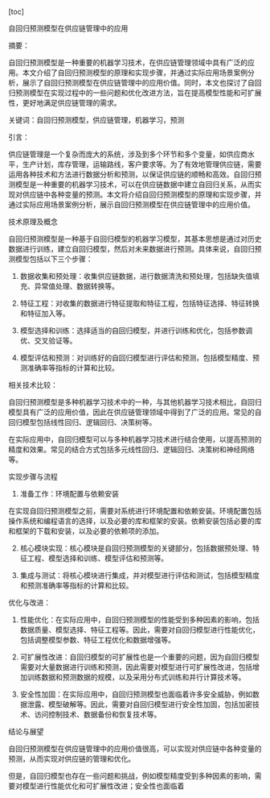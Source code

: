 
[toc]                    
                
                
自回归预测模型在供应链管理中的应用

摘要：

自回归预测模型是一种重要的机器学习技术，在供应链管理领域中具有广泛的应用。本文介绍了自回归预测模型的原理和实现步骤，并通过实际应用场景案例分析，展示了自回归预测模型在供应链管理中的应用价值。同时，本文也探讨了自回归预测模型在实现过程中的一些问题和优化改进方法，旨在提高模型性能和可扩展性，更好地满足供应链管理的需求。

关键词：自回归预测模型，供应链管理，机器学习，预测

引言：

供应链管理是一个复杂而庞大的系统，涉及到多个环节和多个变量，如供应商水平，生产计划，库存管理，运输路线，客户要求等。为了有效地管理供应链，需要运用各种技术和方法进行数据分析和预测，以保证供应链的顺畅和高效。自回归预测模型是一种重要的机器学习技术，可以在供应链数据中建立自回归关系，从而实现对供应链中各种变量的预测。本文将介绍自回归预测模型的原理和实现步骤，并通过实际应用场景案例分析，展示自回归预测模型在供应链管理中的应用价值。

技术原理及概念

自回归预测模型是一种基于自回归模型的机器学习模型，其基本思想是通过对历史数据进行训练，建立自回归模型，然后对未来数据进行预测。具体来说，自回归预测模型包括以下三个步骤：

1. 数据收集和预处理：收集供应链数据，进行数据清洗和预处理，包括缺失值填充、异常值处理、数据转换等。

2. 特征工程：对收集的数据进行特征提取和特征工程，包括特征选择、特征转换和特征加入等。

3. 模型选择和训练：选择适当的自回归模型，并进行训练和优化，包括参数调优、交叉验证等。

4. 模型评估和预测：对训练好的自回归模型进行评估和预测，包括模型精度、预测准确率等指标的计算和比较。

相关技术比较：

自回归预测模型是多种机器学习技术中的一种，与其他机器学习技术相比，自回归模型具有广泛的应用价值，因此在供应链管理领域中得到了广泛的应用。常见的自回归模型包括线性回归、逻辑回归、决策树等。



在实际应用中，自回归模型可以与多种机器学习技术进行结合使用，以提高预测的精度和效果。常见的结合方式包括多元线性回归、逻辑回归、决策树和神经网络等。

实现步骤与流程

1. 准备工作：环境配置与依赖安装

在实现自回归预测模型之前，需要对系统进行环境配置和依赖安装。环境配置包括操作系统和编程语言的选择，以及必要的库和框架的安装。依赖安装包括必要的库和框架的下载和安装，以及必要的依赖项的添加。

2. 核心模块实现：核心模块是自回归预测模型的关键部分，包括数据预处理、特征工程、模型选择和训练、模型评估和预测等。

3. 集成与测试：将核心模块进行集成，并对模型进行评估和测试，包括模型精度和预测准确率等指标的计算和比较。

优化与改进：

1. 性能优化：在实际应用中，自回归预测模型的性能受到多种因素的影响，包括数据质量、模型选择、特征工程等。因此，需要对自回归模型进行性能优化，包括调整模型参数、特征工程优化和数据增强等。

2. 可扩展性改进：自回归模型的可扩展性也是一个重要的问题，因为自回归模型需要对大量数据进行训练和预测，因此需要对模型进行可扩展性改进，包括增加训练数据和预测数据的规模，以及采用分布式训练和并行计算技术等。

3. 安全性加固：在实际应用中，自回归预测模型也面临着许多安全威胁，例如数据泄露、模型破解等。因此，需要对自回归模型进行安全性加固，包括加密技术、访问控制技术、数据备份和恢复技术等。

结论与展望

自回归预测模型在供应链管理中的应用价值很高，可以实现对供应链中各种变量的预测，从而实现对供应链的管理和优化。

但是，自回归模型也存在一些问题和挑战，例如模型精度受到多种因素的影响，需要对模型进行性能优化和可扩展性改进；安全性也面临着

